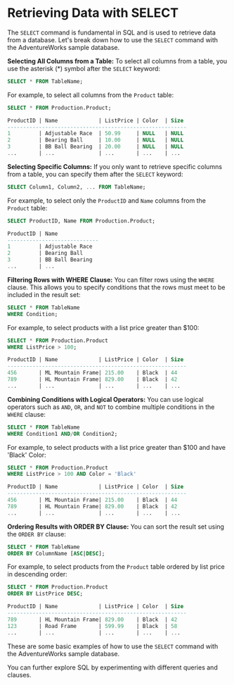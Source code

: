 # Retrieving Data with SELECT

The `SELECT` command is fundamental in SQL and is used to retrieve data from a database. Let's break down how to use the `SELECT` command with the AdventureWorks sample database.

**Selecting All Columns from a Table:**
To select all columns from a table, you use the asterisk (*) symbol after the `SELECT` keyword:

```sql
SELECT * FROM TableName;
```

For example, to select all columns from the `Product` table:

```sql
SELECT * FROM Production.Product;
```

```sql
ProductID | Name             | ListPrice | Color  | Size
---------------------------------------------------------
1         | Adjustable Race  | 50.99     | NULL   | NULL
2         | Bearing Ball     | 10.00     | NULL   | NULL
3         | BB Ball Bearing  | 20.00     | NULL   | NULL
...       | ...              | ...       | ...    | ...

```

**Selecting Specific Columns:**
If you only want to retrieve specific columns from a table, you can specify them after the `SELECT` keyword:

```sql
SELECT Column1, Column2, ... FROM TableName;
```

For example, to select only the `ProductID` and `Name` columns from the `Product` table:

```sql
SELECT ProductID, Name FROM Production.Product;
```

```sql
ProductID | Name             
-----------------------------
1         | Adjustable Race  
2         | Bearing Ball     
3         | BB Ball Bearing  
...       | ...              

```

**Filtering Rows with WHERE Clause:**
You can filter rows using the `WHERE` clause. This allows you to specify conditions that the rows must meet to be included in the result set:

```sql
SELECT * FROM TableName
WHERE Condition;
```

For example, to select products with a list price greater than $100:

```sql
SELECT * FROM Production.Product
WHERE ListPrice > 100;
```

```sql
ProductID | Name             | ListPrice | Color  | Size
---------------------------------------------------------
456       | ML Mountain Frame| 215.00    | Black  | 44
789       | HL Mountain Frame| 829.00    | Black  | 42
...       | ...              | ...       | ...    | ...

```

**Combining Conditions with Logical Operators:**
You can use logical operators such as `AND`, `OR`, and `NOT` to combine multiple conditions in the `WHERE` clause:

```sql
SELECT * FROM TableName
WHERE Condition1 AND/OR Condition2;
```

For example, to select products with a list price greater than $100 and have 'Black' Color:

```sql
SELECT * FROM Production.Product
WHERE ListPrice > 100 AND Color = 'Black'
```

```sql
ProductID | Name             | ListPrice | Color  | Size
---------------------------------------------------------
456       | ML Mountain Frame| 215.00    | Black  | 44
789       | HL Mountain Frame| 829.00    | Black  | 42
...       | ...              | ...       | ...    | ...

```

**Ordering Results with ORDER BY Clause:**
You can sort the result set using the `ORDER BY` clause:

```sql
SELECT * FROM TableName
ORDER BY ColumnName [ASC|DESC];
```

For example, to select products from the `Product` table ordered by list price in descending order:

```sql
SELECT * FROM Production.Product
ORDER BY ListPrice DESC;
```

```sql
ProductID | Name             | ListPrice | Color  | Size
---------------------------------------------------------
789       | HL Mountain Frame| 829.00    | Black  | 42
123       | Road Frame       | 599.99    | Black  | 58
...       | ...              | ...       | ...    | ...

```

These are some basic examples of how to use the `SELECT` command with the AdventureWorks sample database. 

You can further explore SQL by experimenting with different queries and clauses.
